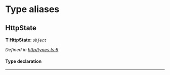 

# Type aliases

<a id="httpstate"></a>

##  HttpState

**Ƭ HttpState**: *`object`*

*Defined in [http/types.ts:9](https://github.com/polkadot-js/api/blob/d11906e/packages/rpc-provider/src/http/types.ts#L9)*

#### Type declaration

___

